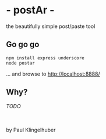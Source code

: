 # - postAr - #

the beautifully simple post/paste tool

## Go go go ##
    npm install express underscore
    node postar

... and browse to [http://localhost:8888/](http://localhost:8080/ "http://localhost:8888/") 

## Why? ##

*TODO*


<br/><br/>
by Paul Klingelhuber